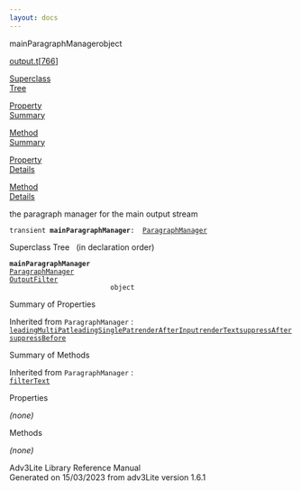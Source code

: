 ```yaml
---
layout: docs
---
```

<span class="title">mainParagraphManager</span><span class="type">object</span>

[output.t](../file/output.t.html)\[[766](../source/output.t.html#766)\]

[Superclass  
Tree](#_SuperClassTree_)

[Property  
Summary](#_PropSummary_)

[Method  
Summary](#_MethodSummary_)

[Property  
Details](#_Properties_)

[Method  
Details](#_Methods_)

<div class="fdesc">

the paragraph manager for the main output stream

`transient `**`mainParagraphManager`**` :   `[`ParagraphManager`](../object/ParagraphManager.html)

</div>

<span id="_SuperClassTree_"></span>

<div class="mjhd">

<span class="hdln">Superclass Tree</span>   (in declaration order)

</div>

**`mainParagraphManager`**  
[`ParagraphManager`](../object/ParagraphManager.html)  
[`OutputFilter`](../object/OutputFilter.html)  
`                         object`  
<span id="_PropSummary_"></span>

<div class="mjhd">

<span class="hdln">Summary of Properties</span>  

</div>



Inherited from `ParagraphManager` :  
[`leadingMultiPat`](../object/ParagraphManager.html#leadingMultiPat)[`leadingSinglePat`](../object/ParagraphManager.html#leadingSinglePat)[`renderAfterInput`](../object/ParagraphManager.html#renderAfterInput)[`renderText`](../object/ParagraphManager.html#renderText)[`suppressAfter`](../object/ParagraphManager.html#suppressAfter)[`suppressBefore`](../object/ParagraphManager.html#suppressBefore)



<span id="_MethodSummary_"></span>

<div class="mjhd">

<span class="hdln">Summary of Methods</span>  

</div>



Inherited from `ParagraphManager` :  
[`filterText`](../object/ParagraphManager.html#filterText)



<span id="_Properties_"></span>

<div class="mjhd">

<span class="hdln">Properties</span>  

</div>

*(none)* <span id="_Methods_"></span>

<div class="mjhd">

<span class="hdln">Methods</span>  

</div>

*(none)*

<div class="ftr">

Adv3Lite Library Reference Manual  
Generated on 15/03/2023 from adv3Lite version 1.6.1

</div>

